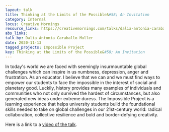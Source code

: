 ```yaml
---
layout: talk
title: Thinking at the Limits of the Possible&#58; An Invitation 
category: Internal
locus: Creative Mornings
resource_links: https://creativemornings.com/talks/dalia-antonia-caraballo-muller
abs_links: 
talk_by: Dalia Antonia Caraballo Muller
date: 2020-11-13
tagged_projects: Impossible Project
key: Thinking at the Limits of the Possible&#58; An Invitation 
---
```


In today's world we are faced with seemingly insurmountable global challenges which can inspire in us numbness, depression, anger and frustration. As an educator. I believe that we can and we must find ways to empower our students to face the impossible in the interest of social and planetary good. Luckily, history provides many examples of individuals and communities who not only survived the hardest of circumstances, but also generated new ideas under extreme duress. The Impossible Project is a learning experience that helps university students build the foundational skills needed to take on global challenges in our 21st-century world: radical collaboration, collective resilience and bold and border-defying creativity.

Here is a link to a <a href="https://creativemornings.com/talks/dalia-antonia-caraballo-muller">video of the talk</a>.
